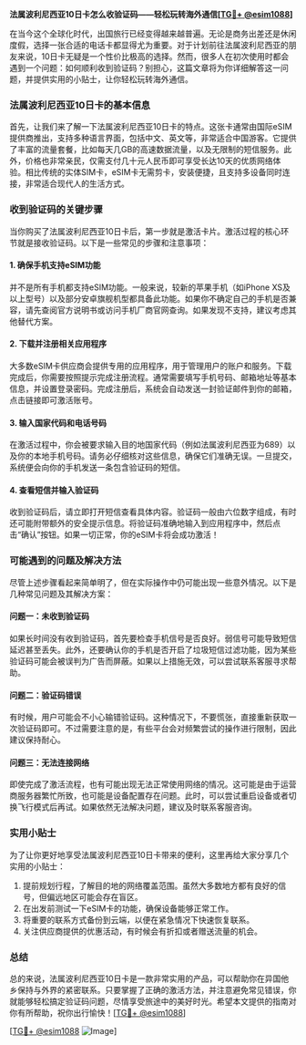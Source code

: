 **法属波利尼西亚10日卡怎么收验证码——轻松玩转海外通信[[TG💪+ @esim1088](https://t.me/s/esim1088)]**

在当今这个全球化时代，出国旅行已经变得越来越普遍。无论是商务出差还是休闲度假，选择一张合适的电话卡都显得尤为重要。对于计划前往法属波利尼西亚的朋友来说，10日卡无疑是一个性价比极高的选择。然而，很多人在初次使用时都会遇到一个问题：如何顺利收到验证码？别担心，这篇文章将为你详细解答这一问题，并提供实用的小贴士，让你轻松玩转海外通信。

### 法属波利尼西亚10日卡的基本信息

首先，让我们来了解一下法属波利尼西亚10日卡的特点。这张卡通常由国际eSIM提供商推出，支持多种语言界面，包括中文、英文等，非常适合中国游客。它提供了丰富的流量套餐，比如每天几GB的高速数据流量，以及无限制的短信服务。此外，价格也非常亲民，仅需支付几十元人民币即可享受长达10天的优质网络体验。相比传统的实体SIM卡，eSIM卡无需剪卡，安装便捷，且支持多设备同时连接，非常适合现代人的生活方式。

### 收到验证码的关键步骤

当你购买了法属波利尼西亚10日卡后，第一步就是激活卡片。激活过程的核心环节就是接收验证码。以下是一些常见的步骤和注意事项：

#### 1. 确保手机支持eSIM功能

并不是所有手机都支持eSIM功能。一般来说，较新的苹果手机（如iPhone XS及以上型号）以及部分安卓旗舰机型都具备此功能。如果你不确定自己的手机是否兼容，请先查阅官方说明书或访问手机厂商官网查询。如果发现不支持，建议考虑其他替代方案。

#### 2. 下载并注册相关应用程序

大多数eSIM卡供应商会提供专用的应用程序，用于管理用户的账户和服务。下载完成后，你需要按照提示完成注册流程。通常需要填写手机号码、邮箱地址等基本信息，并设置登录密码。完成注册后，系统会自动发送一封验证邮件到你的邮箱，点击链接即可激活账号。

#### 3. 输入国家代码和电话号码

在激活过程中，你会被要求输入目的地国家代码（例如法属波利尼西亚为689）以及你的本地手机号码。请务必仔细核对这些信息，确保它们准确无误。一旦提交，系统便会向你的手机发送一条包含验证码的短信。

#### 4. 查看短信并输入验证码

收到验证码后，请立即打开短信查看具体内容。验证码一般由六位数字组成，有时还可能附带额外的安全提示信息。将验证码准确地输入到应用程序中，然后点击“确认”按钮。如果一切正常，你的eSIM卡将会成功激活！

### 可能遇到的问题及解决方法

尽管上述步骤看起来简单明了，但在实际操作中仍可能出现一些意外情况。以下是几种常见问题及其解决方案：

#### 问题一：未收到验证码

如果长时间没有收到验证码，首先要检查手机信号是否良好。弱信号可能导致短信延迟甚至丢失。此外，还要确认你的手机是否开启了垃圾短信过滤功能，因为某些验证码可能会被误判为广告而屏蔽。如果以上措施无效，可以尝试联系客服寻求帮助。

#### 问题二：验证码错误

有时候，用户可能会不小心输错验证码。这种情况下，不要慌张，直接重新获取一次验证码即可。不过需要注意的是，有些平台会对频繁尝试的操作进行限制，因此建议保持耐心。

#### 问题三：无法连接网络

即使完成了激活流程，也有可能出现无法正常使用网络的情况。这可能是由于运营商服务器繁忙所致，也可能是设备配置存在问题。此时，可以尝试重启设备或者切换飞行模式后再试。如果依然无法解决问题，建议及时联系客服咨询。

### 实用小贴士

为了让你更好地享受法属波利尼西亚10日卡带来的便利，这里再给大家分享几个实用的小贴士：

1. 提前规划行程，了解目的地的网络覆盖范围。虽然大多数地方都有良好的信号，但偏远地区可能会存在盲区。
2. 在出发前测试一下eSIM卡的功能，确保设备能够正常工作。
3. 将重要的联系方式备份到云端，以便在紧急情况下快速恢复联系。
4. 关注供应商提供的优惠活动，有时候会有折扣或者赠送流量的机会。

### 总结

总的来说，法属波利尼西亚10日卡是一款非常实用的产品，可以帮助你在异国他乡保持与外界的紧密联系。只要掌握了正确的激活方法，并注意避免常见错误，你就能够轻松搞定验证码问题，尽情享受旅途中的美好时光。希望本文提供的指南对你有所帮助，祝你出行愉快！[[TG💪+ @esim1088](https://t.me/s/esim1088)]

[[TG💪+ @esim1088](https://t.me/s/esim1088) ![Image](https://i.postimg.cc/4NQfJmqS/Snipaste-2025-05-13-00-14-12.png)]